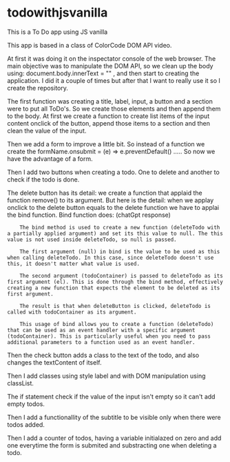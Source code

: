 # todowithjsvanilla
This is a To Do app using JS vanilla

This app is based in a class of ColorCode DOM API video.

At first it was doing it on the inspectator console of the web browser.
The main objective was to manipulate the DOM API, so we clean up the body using: document.body.innerText = "" , and then start to creating the application. I did it a couple of times but after that I want to really use it so I create the repository.

The first function was creating a title, label, input, a button and a section were to put all ToDo's. So we create those elements and then append them to the body. At first we create a function to create list items of the input content onclick of the button, append those items to a section and then clean the value of the input.

Then we add a form to improve a little bit. So instead of a function we create the formName.onsubmit = (e) => e.preventDefault() .....
So now we have the advantage of a form.

Then I add two buttons when creating a todo. One to delete and another to check if the todo is done.

The delete button has its detail: we create a function that applaid the function remove() to its argument. But here is the detail: when we applay onclick to the delete button equals to the delete function we have to applai the bind function. Bind function does: (chatGpt response)

        The bind method is used to create a new function (deleteTodo with a partially applied argument) and set its this value to null. The this value is not used inside deleteTodo, so null is passed.

        The first argument (null) in bind is the value to be used as this when calling deleteTodo. In this case, since deleteTodo doesn't use this, it doesn't matter what value is used.

        The second argument (todoContainer) is passed to deleteTodo as its first argument (el). This is done through the bind method, effectively creating a new function that expects the element to be deleted as its first argument.

        The result is that when deleteButton is clicked, deleteTodo is called with todoContainer as its argument.

        This usage of bind allows you to create a function (deleteTodo) that can be used as an event handler with a specific argument (todoContainer). This is particularly useful when you need to pass additional parameters to a function used as an event handler.

Then the check button adds a class to the text of the todo, and also changes the textContent of itself.

Then I add classes using style label and with DOM manipulation using classList.

The if statement check if the value of the input isn't empty so it can't add empty todos.

Then I add a functionallity of the subtitle to be visible only when there were todos added.

Then I add a counter of todos, having a variable initialazed on zero and add one everytime the form is submited and substracting one when deleting a todo.
